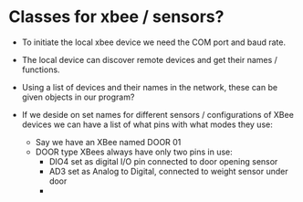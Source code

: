 # Classes for xbee / sensors?
- To initiate the local xbee device we need the COM port and baud rate.
- The local device can discover remote devices and get their names / functions.
- Using a list of devices and their names in the network, these can be given objects in our program?

- If we deside on set names for different sensors / configurations of XBee devices we can have a list of what pins with what modes they use:
    - Say we have an XBee named DOOR 01
    - DOOR type XBees always have only two pins in use:
      - DIO4 set as digital I/O pin connected to door opening sensor
      - AD3 set as Analog to Digital, connected to weight sensor under door
      - 
